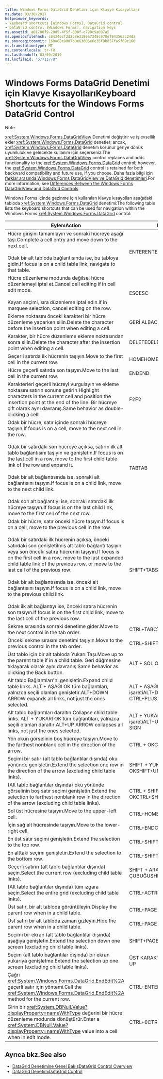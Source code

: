 ```yaml
---
title: Windows Forms DataGrid Denetimi için Klavye Kısayolları
ms.date: 03/30/2017
helpviewer_keywords:
- keyboard shortcuts [Windows Forms], DataGrid control
- DataGrid control [Windows Forms], navigation keys
ms.assetid: a01780f9-20d5-4f5f-808f-c790c9a007a5
ms.openlocfilehash: c04340cf2d2c8e318ea7348c978ef943563c24da
ms.sourcegitcommit: 160a88c8087b0e63606e6e35f9bd57fa5f69c168
ms.translationtype: MT
ms.contentlocale: tr-TR
ms.lasthandoff: 03/09/2019
ms.locfileid: "57711778"
---
```

# <a name="keyboard-shortcuts-for-the-windows-forms-datagrid-control"></a><span data-ttu-id="e0589-102">Windows Forms DataGrid Denetimi için Klavye Kısayolları</span><span class="sxs-lookup"><span data-stu-id="e0589-102">Keyboard Shortcuts for the Windows Forms DataGrid Control</span></span>
> [!NOTE]
>  <span data-ttu-id="e0589-103"><xref:System.Windows.Forms.DataGridView> Denetimi değiştirir ve işlevsellik ekler <xref:System.Windows.Forms.DataGrid> denetler; ancak, <xref:System.Windows.Forms.DataGrid> denetim korunur geriye dönük uyumluluk ve gelecekte kullanım için seçerseniz.</span><span class="sxs-lookup"><span data-stu-id="e0589-103">The <xref:System.Windows.Forms.DataGridView> control replaces and adds functionality to the <xref:System.Windows.Forms.DataGrid> control; however, the <xref:System.Windows.Forms.DataGrid> control is retained for both backward compatibility and future use, if you choose.</span></span> <span data-ttu-id="e0589-104">Daha fazla bilgi için [farklar arasında Windows Forms DataGridView ve DataGrid denetimleri](differences-between-the-windows-forms-datagridview-and-datagrid-controls.md).</span><span class="sxs-lookup"><span data-stu-id="e0589-104">For more information, see [Differences Between the Windows Forms DataGridView and DataGrid Controls](differences-between-the-windows-forms-datagridview-and-datagrid-controls.md).</span></span>  
  
 <span data-ttu-id="e0589-105">Windows Forms içinde gezinme için kullanılan klavye kısayolları aşağıdaki tabloda <xref:System.Windows.Forms.DataGrid> denetimi:</span><span class="sxs-lookup"><span data-stu-id="e0589-105">The following table lists the keyboard shortcuts that can be used for navigation within the Windows Forms <xref:System.Windows.Forms.DataGrid> control:</span></span>  
  
|<span data-ttu-id="e0589-106">Eylem</span><span class="sxs-lookup"><span data-stu-id="e0589-106">Action</span></span>|<span data-ttu-id="e0589-107">Kısayol</span><span class="sxs-lookup"><span data-stu-id="e0589-107">Shortcut</span></span>|  
|------------|--------------|  
|<span data-ttu-id="e0589-108">Hücre girişini tamamlayın ve sonraki hücreye aşağı taşı.</span><span class="sxs-lookup"><span data-stu-id="e0589-108">Complete a cell entry and move down to the next cell.</span></span><br /><br /> <span data-ttu-id="e0589-109">Odak bir alt tabloda bağlantısında ise, bu tabloya gidin.</span><span class="sxs-lookup"><span data-stu-id="e0589-109">If focus is on a child table link, navigate to that table.</span></span>|<span data-ttu-id="e0589-110">ENTER</span><span class="sxs-lookup"><span data-stu-id="e0589-110">ENTER</span></span>|  
|<span data-ttu-id="e0589-111">Hücre düzenleme modunda değilse, hücre düzenlemeyi iptal et.</span><span class="sxs-lookup"><span data-stu-id="e0589-111">Cancel cell editing if in cell edit mode.</span></span><br /><br /> <span data-ttu-id="e0589-112">Kayan seçimi, sıra düzenleme iptal edin.</span><span class="sxs-lookup"><span data-stu-id="e0589-112">If in marquee selection, cancel editing on the row.</span></span>|<span data-ttu-id="e0589-113">ESC</span><span class="sxs-lookup"><span data-stu-id="e0589-113">ESC</span></span>|  
|<span data-ttu-id="e0589-114">Ekleme noktasını önceki karakteri bir hücre düzenleme yaparken silin.</span><span class="sxs-lookup"><span data-stu-id="e0589-114">Delete the character before the insertion point when editing a cell.</span></span>|<span data-ttu-id="e0589-115">GERİ AL</span><span class="sxs-lookup"><span data-stu-id="e0589-115">BACKSPACE</span></span>|  
|<span data-ttu-id="e0589-116">Karakter, bir hücre düzenleme ekleme noktasından sonra silin.</span><span class="sxs-lookup"><span data-stu-id="e0589-116">Delete the character after the insertion point when editing a cell.</span></span>|<span data-ttu-id="e0589-117">DELETE</span><span class="sxs-lookup"><span data-stu-id="e0589-117">DELETE</span></span>|  
|<span data-ttu-id="e0589-118">Geçerli satırda ilk hücrenin taşıyın.</span><span class="sxs-lookup"><span data-stu-id="e0589-118">Move to the first cell in the current row.</span></span>|<span data-ttu-id="e0589-119">HOME</span><span class="sxs-lookup"><span data-stu-id="e0589-119">HOME</span></span>|  
|<span data-ttu-id="e0589-120">Hücre geçerli satırda son taşıyın.</span><span class="sxs-lookup"><span data-stu-id="e0589-120">Move to the last cell in the current row.</span></span>|<span data-ttu-id="e0589-121">END</span><span class="sxs-lookup"><span data-stu-id="e0589-121">END</span></span>|  
|<span data-ttu-id="e0589-122">Karakterleri geçerli hücreyi vurgulayın ve ekleme noktasını satırın sonuna getirin.</span><span class="sxs-lookup"><span data-stu-id="e0589-122">Highlight characters in the current cell and position the insertion point at the end of the line.</span></span> <span data-ttu-id="e0589-123">Bir hücreye çift olarak aynı davranış.</span><span class="sxs-lookup"><span data-stu-id="e0589-123">Same behavior as double-clicking a cell.</span></span>|<span data-ttu-id="e0589-124">F2</span><span class="sxs-lookup"><span data-stu-id="e0589-124">F2</span></span>|  
|<span data-ttu-id="e0589-125">Odak bir hücre, satır içinde sonraki hücreye taşıyın.</span><span class="sxs-lookup"><span data-stu-id="e0589-125">If focus is on a cell, move to the next cell in the row.</span></span><br /><br /> <span data-ttu-id="e0589-126">Odak bir satırdaki son hücreye açıksa, satırın ilk alt tablo bağlantısını taşıyın ve genişletin.</span><span class="sxs-lookup"><span data-stu-id="e0589-126">If focus is on the last cell in a row, move to the first child table link of the row and expand it.</span></span><br /><br /> <span data-ttu-id="e0589-127">Odak bir alt bağlantısında ise, sonraki alt bağlantısını taşıyın.</span><span class="sxs-lookup"><span data-stu-id="e0589-127">If focus is on a child link, move to the next child link.</span></span><br /><br /> <span data-ttu-id="e0589-128">Odak son alt bağlantıyı ise, sonraki satırdaki ilk hücreye taşıyın.</span><span class="sxs-lookup"><span data-stu-id="e0589-128">If focus is on the last child link, move to the first cell of the next row.</span></span>|<span data-ttu-id="e0589-129">TAB</span><span class="sxs-lookup"><span data-stu-id="e0589-129">TAB</span></span>|  
|<span data-ttu-id="e0589-130">Odak bir hücre, satır önceki hücre taşıyın.</span><span class="sxs-lookup"><span data-stu-id="e0589-130">If focus is on a cell, move to the previous cell in the row.</span></span><br /><br /> <span data-ttu-id="e0589-131">Odak bir satırdaki ilk hücrenin açıksa, önceki satırdaki son genişletilmiş alt tablo bağlantı taşıyın veya son önceki satıra hücrenin taşıyın.</span><span class="sxs-lookup"><span data-stu-id="e0589-131">If focus is on the first cell in a row, move to the last expanded child table link of the previous row, or move to the last cell of the previous row.</span></span><br /><br /> <span data-ttu-id="e0589-132">Odak bir alt bağlantısında ise, önceki alt bağlantısını taşıyın.</span><span class="sxs-lookup"><span data-stu-id="e0589-132">If focus is on a child link, move to the previous child link.</span></span><br /><br /> <span data-ttu-id="e0589-133">Odak ilk alt bağlantıyı ise, önceki satıra hücrenin son taşıyın.</span><span class="sxs-lookup"><span data-stu-id="e0589-133">If focus is on the first child link, move to the last cell of the previous row.</span></span>|<span data-ttu-id="e0589-134">SHIFT+TAB</span><span class="sxs-lookup"><span data-stu-id="e0589-134">SHIFT+TAB</span></span>|  
|<span data-ttu-id="e0589-135">Sekme sırasında sonraki denetime gider.</span><span class="sxs-lookup"><span data-stu-id="e0589-135">Move to the next control in the tab order.</span></span>|<span data-ttu-id="e0589-136">CTRL+TAB</span><span class="sxs-lookup"><span data-stu-id="e0589-136">CTRL+TAB</span></span>|  
|<span data-ttu-id="e0589-137">Önceki sekme sırasını denetimi taşıyın.</span><span class="sxs-lookup"><span data-stu-id="e0589-137">Move to the previous control in the tab order.</span></span>|<span data-ttu-id="e0589-138">CTRL+SHIFT+TAB</span><span class="sxs-lookup"><span data-stu-id="e0589-138">CTRL+SHIFT+TAB</span></span>|  
|<span data-ttu-id="e0589-139">Üst tablo için bir alt tabloda Yukarı Taşı.</span><span class="sxs-lookup"><span data-stu-id="e0589-139">Move up to the parent table if in a child table.</span></span> <span data-ttu-id="e0589-140">Geri düğmesine tıklayarak olarak aynı davranış.</span><span class="sxs-lookup"><span data-stu-id="e0589-140">Same behavior as clicking the Back button.</span></span>|<span data-ttu-id="e0589-141">ALT + SOL OK</span><span class="sxs-lookup"><span data-stu-id="e0589-141">ALT+LEFT ARROW</span></span>|  
|<span data-ttu-id="e0589-142">Alt tablo Bağlantıları'nı genişletin.</span><span class="sxs-lookup"><span data-stu-id="e0589-142">Expand child table links.</span></span> <span data-ttu-id="e0589-143">ALT + AŞAĞI OK tüm bağlantıları, yalnızca seçili olanları genişletir.</span><span class="sxs-lookup"><span data-stu-id="e0589-143">ALT+DOWN ARROW expands all links, not just the ones selected.</span></span>|<span data-ttu-id="e0589-144">ALT + AŞAĞI OK veya CTRL + artı işareti</span><span class="sxs-lookup"><span data-stu-id="e0589-144">ALT+DOWN ARROW or CTRL+PLUS SIGN</span></span>|  
|<span data-ttu-id="e0589-145">Alt tablo bağlantıları daraltın.</span><span class="sxs-lookup"><span data-stu-id="e0589-145">Collapse child table links.</span></span> <span data-ttu-id="e0589-146">ALT + YUKARI OK tüm bağlantıları, yalnızca seçili olanları daraltır.</span><span class="sxs-lookup"><span data-stu-id="e0589-146">ALT+UP ARROW collapses all links, not just the ones selected.</span></span>|<span data-ttu-id="e0589-147">ALT + YUKARI OK veya CTRL + eksi işareti</span><span class="sxs-lookup"><span data-stu-id="e0589-147">ALT+UP ARROW or CTRL+MINUS SIGN</span></span>|  
|<span data-ttu-id="e0589-148">Yön okun görselinin boş hücreye taşıyın.</span><span class="sxs-lookup"><span data-stu-id="e0589-148">Move to the farthest nonblank cell in the direction of the arrow.</span></span>|<span data-ttu-id="e0589-149">CTRL + OK</span><span class="sxs-lookup"><span data-stu-id="e0589-149">CTRL+ARROW</span></span>|  
|<span data-ttu-id="e0589-150">Seçimi bir satır (alt tablo bağlantılar dışında) oku yönünde genişletin.</span><span class="sxs-lookup"><span data-stu-id="e0589-150">Extend the selection one row in the direction of the arrow (excluding child table links).</span></span>|<span data-ttu-id="e0589-151">SHIFT + YUKARI/AŞAĞI OK</span><span class="sxs-lookup"><span data-stu-id="e0589-151">SHIFT+UP/DOWN ARROW</span></span>|  
|<span data-ttu-id="e0589-152">(Alt tablo bağlantılar dışında) oku yönünde görselinin boş satır seçimi genişletin.</span><span class="sxs-lookup"><span data-stu-id="e0589-152">Extend the selection to farthest nonblank row in the direction of the arrow (excluding child table links).</span></span>|<span data-ttu-id="e0589-153">CTRL + SHIFT + YUKARI/AŞAĞI OK</span><span class="sxs-lookup"><span data-stu-id="e0589-153">CTRL+SHIFT+ UP/DOWN ARROW</span></span>|  
|<span data-ttu-id="e0589-154">Sol üst hücresine taşıyın.</span><span class="sxs-lookup"><span data-stu-id="e0589-154">Move to the upper-left cell.</span></span>|<span data-ttu-id="e0589-155">CTRL+HOME</span><span class="sxs-lookup"><span data-stu-id="e0589-155">CTRL+HOME</span></span>|  
|<span data-ttu-id="e0589-156">İçin sağ alt hücresinde taşıyın.</span><span class="sxs-lookup"><span data-stu-id="e0589-156">Move to the lower-right cell.</span></span>|<span data-ttu-id="e0589-157">CTRL+END</span><span class="sxs-lookup"><span data-stu-id="e0589-157">CTRL+END</span></span>|  
|<span data-ttu-id="e0589-158">En üst satır seçimi genişletin.</span><span class="sxs-lookup"><span data-stu-id="e0589-158">Extend the selection to the top row.</span></span>|<span data-ttu-id="e0589-159">CTRL+SHIFT+HOME</span><span class="sxs-lookup"><span data-stu-id="e0589-159">CTRL+SHIFT+HOME</span></span>|  
|<span data-ttu-id="e0589-160">En alttaki seçimi genişletin.</span><span class="sxs-lookup"><span data-stu-id="e0589-160">Extend the selection to the bottom row.</span></span>|<span data-ttu-id="e0589-161">CTRL+SHIFT+END</span><span class="sxs-lookup"><span data-stu-id="e0589-161">CTRL+SHIFT+END</span></span>|  
|<span data-ttu-id="e0589-162">Geçerli satırın (alt tablo bağlantılar dışında) seçin.</span><span class="sxs-lookup"><span data-stu-id="e0589-162">Select the current row (excluding child table links).</span></span>|<span data-ttu-id="e0589-163">SHIFT + ARA ÇUBUĞU</span><span class="sxs-lookup"><span data-stu-id="e0589-163">SHIFT+SPACEBAR</span></span>|  
|<span data-ttu-id="e0589-164">(Alt tablo bağlantılar dışında) tüm ızgara seçin.</span><span class="sxs-lookup"><span data-stu-id="e0589-164">Select the entire grid (excluding child table links).</span></span>|<span data-ttu-id="e0589-165">CTRL+A</span><span class="sxs-lookup"><span data-stu-id="e0589-165">CTRL+A</span></span>|  
|<span data-ttu-id="e0589-166">Üst satır, bir alt tabloda görüntüleyin.</span><span class="sxs-lookup"><span data-stu-id="e0589-166">Display the parent row when in a child table.</span></span>|<span data-ttu-id="e0589-167">CTRL+PAGE DOWN</span><span class="sxs-lookup"><span data-stu-id="e0589-167">CTRL+PAGE DOWN</span></span>|  
|<span data-ttu-id="e0589-168">Üst satırı bir alt tabloda zaman gizleyin.</span><span class="sxs-lookup"><span data-stu-id="e0589-168">Hide the parent row when in a child table.</span></span>|<span data-ttu-id="e0589-169">CTRL+PAGE UP</span><span class="sxs-lookup"><span data-stu-id="e0589-169">CTRL+PAGE UP</span></span>|  
|<span data-ttu-id="e0589-170">Seçimi bir ekran (alt tablo bağlantılar dışında) aşağıya genişletin.</span><span class="sxs-lookup"><span data-stu-id="e0589-170">Extend the selection down one screen (excluding child table links).</span></span>|<span data-ttu-id="e0589-171">SHIFT+PAGE DOWN</span><span class="sxs-lookup"><span data-stu-id="e0589-171">SHIFT+PAGE DOWN</span></span>|  
|<span data-ttu-id="e0589-172">Seçim (alt tablo bağlantılar dışında) bir ekran yukarıya genişletme.</span><span class="sxs-lookup"><span data-stu-id="e0589-172">Extend the selection up one screen (excluding child table links).</span></span>|<span data-ttu-id="e0589-173">ÜST KARAKTER + PAGE UP</span><span class="sxs-lookup"><span data-stu-id="e0589-173">SHIFT+PAGE UP</span></span>|  
|<span data-ttu-id="e0589-174">Çağrı <xref:System.Windows.Forms.DataGrid.EndEdit%2A> geçerli satır için yöntemi.</span><span class="sxs-lookup"><span data-stu-id="e0589-174">Call the <xref:System.Windows.Forms.DataGrid.EndEdit%2A> method for the current row.</span></span>|<span data-ttu-id="e0589-175">CTRL+ENTER</span><span class="sxs-lookup"><span data-stu-id="e0589-175">CTRL+ENTER</span></span>|  
|<span data-ttu-id="e0589-176">Girin bir <xref:System.DBNull.Value?displayProperty=nameWithType> değerini bir hücre düzenleme modunda dönüştürür.</span><span class="sxs-lookup"><span data-stu-id="e0589-176">Enter a <xref:System.DBNull.Value?displayProperty=nameWithType> value into a cell when in edit mode.</span></span>|<span data-ttu-id="e0589-177">CTRL+0</span><span class="sxs-lookup"><span data-stu-id="e0589-177">CTRL+0</span></span>|  
  
## <a name="see-also"></a><span data-ttu-id="e0589-178">Ayrıca bkz.</span><span class="sxs-lookup"><span data-stu-id="e0589-178">See also</span></span>
- [<span data-ttu-id="e0589-179">DataGrid Denetimine Genel Bakış</span><span class="sxs-lookup"><span data-stu-id="e0589-179">DataGrid Control Overview</span></span>](datagrid-control-overview-windows-forms.md)
- [<span data-ttu-id="e0589-180">DataGrid Denetimi</span><span class="sxs-lookup"><span data-stu-id="e0589-180">DataGrid Control</span></span>](datagrid-control-windows-forms.md)
